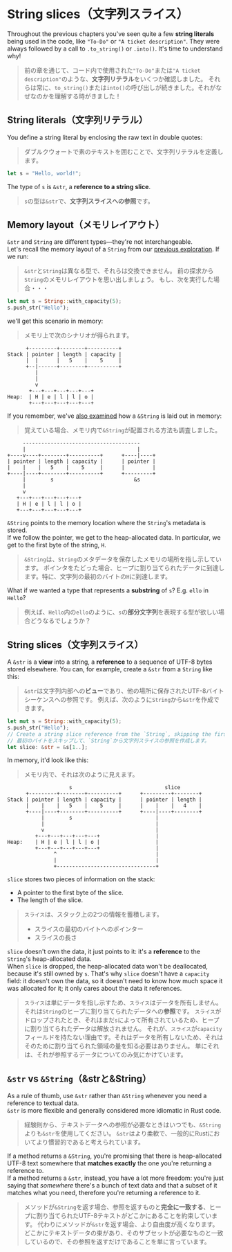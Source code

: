 # String slices（文字列スライス）

Throughout the previous chapters you've seen quite a few **string literals** being used in the code,
like `"To-Do"` or `"A ticket description"`.
They were always followed by a call to `.to_string()` or `.into()`. It's time to understand why!

> 前の章を通じて、コード内で使用された`"To-Do"`または`"A ticket description"`のような、**文字列リテラル**をいくつか確認しました。
> それらは常に、`to_string()`または`into()`の呼び出しが続きました。それがなぜなのかを理解する時がきました！

## String literals（文字列リテラル）

You define a string literal by enclosing the raw text in double quotes:

> ダブルクウォートで素のテキストを囲むことで、文字列リテラルを定義します。

```rust
let s = "Hello, world!";
```

The type of `s` is `&str`, a **reference to a string slice**.

> `s`の型は`&str`で、**文字列スライスへの参照**です。

## Memory layout（メモリレイアウト）

`&str` and `String` are different types—they're not interchangeable.\
Let's recall the memory layout of a `String` from our
[previous exploration](../03_ticket_v1/09_heap.md).
If we run:

> `&str`と`String`は異なる型で、それらは交換できません。
> 前の探求から`String`のメモリレイアウトを思い出しましょう。
> もし、次を実行した場合・・・

```rust
let mut s = String::with_capacity(5);
s.push_str("Hello");
```

we'll get this scenario in memory:

> メモリ上で次のシナリオが得られます。

```text
      +---------+--------+----------+
Stack | pointer | length | capacity |
      |  |      |   5    |    5     |
      +--|------+--------+----------+
         |
         |
         v
       +---+---+---+---+---+
Heap:  | H | e | l | l | o |
       +---+---+---+---+---+
```

If you remember, we've [also examined](../03_ticket_v1/10_references_in_memory.md)
how a `&String` is laid out in memory:

> 覚えている場合、メモリ内で`&String`が配置される方法も調査しました。

```text
     --------------------------------------
     |                                    |
+----v----+--------+----------+      +----|----+
| pointer | length | capacity |      | pointer |
|    |    |   5    |    5     |      |         |
+----|----+--------+----------+      +---------+
     |        s                          &s
     |
     v
   +---+---+---+---+---+
   | H | e | l | l | o |
   +---+---+---+---+---+
```

`&String` points to the memory location where the `String`'s metadata is stored.\
If we follow the pointer, we get to the heap-allocated data. In particular, we get to the first byte of the string, `H`.

> `&String`は、`String`のメタデータを保存したメモリの場所を指し示しています。
> ポインタをたどった場合、ヒープに割り当てられたデータに到達します。特に、文字列の最初のバイトの`H`に到達します。

What if we wanted a type that represents a **substring** of `s`? E.g. `ello` in `Hello`?

> 例えば、`Hello`内の`ello`のように、`s`の**部分文字列**を表現する型が欲しい場合どうなるでしょうか？

## String slices（文字列スライス）

A `&str` is a **view** into a string, a **reference** to a sequence of UTF-8 bytes stored elsewhere.
You can, for example, create a `&str` from a `String` like this:

> `&str`は文字列内部への**ビュー**であり、他の場所に保存されたUTF-8バイトシーケンスへの参照です。
> 例えば、次のように`String`から`&str`を作成できます。

```rust
let mut s = String::with_capacity(5);
s.push_str("Hello");
// Create a string slice reference from the `String`, skipping the first byte.
// 最初のバイトをスキップして、`String`から文字列スライスの参照を作成します。
let slice: &str = &s[1..];
```

In memory, it'd look like this:

> メモリ内で、それは次のように見えます。

```text
                    s                              slice
      +---------+--------+----------+      +---------+--------+
Stack | pointer | length | capacity |      | pointer | length |
      |    |    |   5    |    5     |      |    |    |   4    |
      +----|----+--------+----------+      +----|----+--------+
           |        s                           |
           |                                    |
           v                                    |
         +---+---+---+---+---+                  |
Heap:    | H | e | l | l | o |                  |
         +---+---+---+---+---+                  |
               ^                                |
               |                                |
               +--------------------------------+
```

`slice` stores two pieces of information on the stack:

- A pointer to the first byte of the slice.
- The length of the slice.

> `スライス`は、スタック上の2つの情報を蓄積します。
>
> - スライスの最初のバイトへのポインター
> - スライスの長さ

`slice` doesn't own the data, it just points to it: it's a **reference** to the `String`'s heap-allocated data.\
When `slice` is dropped, the heap-allocated data won't be deallocated, because it's still owned by `s`.
That's why `slice` doesn't have a `capacity` field: it doesn't own the data, so it doesn't need to know how much
space it was allocated for it; it only cares about the data it references.

> `スライス`は単にデータを指し示すため、`スライス`はデータを所有しません。それは`String`のヒープに割り当てられたデータへの**参照**です。
> `スライス`がドロップされたとき、それはまだ`s`によって所有されているため、ヒープに割り当てられたデータは解放されません。
> それが、`スライス`が`capacity`フィールドを持たない理由です。それはデータを所有しないため、それはそのために割り当てられた領域の量を知る必要はありません。
> 単にそれは、それが参照するデータについてのみ気にかけています。

## `&str` vs `&String`（&strと&String）

As a rule of thumb, use `&str` rather than `&String` whenever you need a reference to textual data.\
`&str` is more flexible and generally considered more idiomatic in Rust code.

> 経験則から、テキストデータへの参照が必要なときはいつでも、`&String`よりも`&str`を使用してください。
> `&str`はより柔軟で、一般的にRustにおいてより慣習的であると考えられています。

If a method returns a `&String`, you're promising that there is heap-allocated UTF-8 text somewhere that
**matches exactly** the one you're returning a reference to.\
If a method returns a `&str`, instead, you have a lot more freedom: you're just saying that _somewhere_ there's a
bunch of text data and that a subset of it matches what you need, therefore you're returning a reference to it.

> メソッドが`&String`を返す場合、参照を返すものと**完全に一致する**、ヒープに割り当てられたUTF-8テキストがどこかにあることを約束しています。
> 代わりにメソッドが`&str`を返す場合、より自由度が高くなります。
> どこかにテキストデータの束があり、そのサブセットが必要なものと一致しているので、その参照を返すだけであることを単に言っています。
